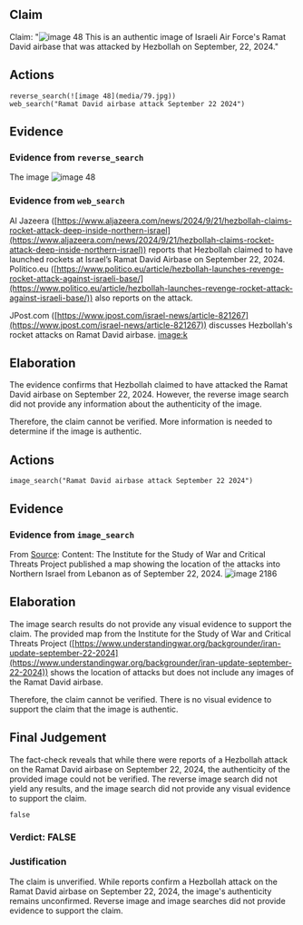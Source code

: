 ## Claim
Claim: "![image 48](media/79.jpg) This is an authentic image of Israeli Air Force's Ramat David airbase that was attacked by Hezbollah on September, 22, 2024."

## Actions
```
reverse_search(![image 48](media/79.jpg))
web_search("Ramat David airbase attack September 22 2024")
```

## Evidence
### Evidence from `reverse_search`
The image ![image 48](media/79.jpg)

### Evidence from `web_search`
Al Jazeera ([https://www.aljazeera.com/news/2024/9/21/hezbollah-claims-rocket-attack-deep-inside-northern-israel](https://www.aljazeera.com/news/2024/9/21/hezbollah-claims-rocket-attack-deep-inside-northern-israel)) reports that Hezbollah claimed to have launched rockets at Israel’s Ramat David Airbase on September 22, 2024. Politico.eu ([https://www.politico.eu/article/hezbollah-launches-revenge-rocket-attack-against-israeli-base/](https://www.politico.eu/article/hezbollah-launches-revenge-rocket-attack-against-israeli-base/)) also reports on the attack.

JPost.com ([https://www.jpost.com/israel-news/article-821267](https://www.jpost.com/israel-news/article-821267)) discusses Hezbollah's rocket attacks on Ramat David airbase. <image:k>


## Elaboration
The evidence confirms that Hezbollah claimed to have attacked the Ramat David airbase on September 22, 2024. However, the reverse image search did not provide any information about the authenticity of the image.

Therefore, the claim cannot be verified. More information is needed to determine if the image is authentic.


## Actions
```
image_search("Ramat David airbase attack September 22 2024")
```

## Evidence
### Evidence from `image_search`
From [Source](https://www.understandingwar.org/backgrounder/iran-update-september-22-2024): 
Content: The Institute for the Study of War and Critical Threats Project published a map showing the location of the attacks into Northern Israel from Lebanon as of September 22, 2024. ![image 2186](media/2025-07-20_11-03-1753009403-449690.jpg)


## Elaboration
The image search results do not provide any visual evidence to support the claim. The provided map from the Institute for the Study of War and Critical Threats Project ([https://www.understandingwar.org/backgrounder/iran-update-september-22-2024](https://www.understandingwar.org/backgrounder/iran-update-september-22-2024)) shows the location of attacks but does not include any images of the Ramat David airbase.

Therefore, the claim cannot be verified. There is no visual evidence to support the claim that the image is authentic.


## Final Judgement
The fact-check reveals that while there were reports of a Hezbollah attack on the Ramat David airbase on September 22, 2024, the authenticity of the provided image could not be verified. The reverse image search did not yield any results, and the image search did not provide any visual evidence to support the claim.

`false`

### Verdict: FALSE

### Justification
The claim is unverified. While reports confirm a Hezbollah attack on the Ramat David airbase on September 22, 2024, the image's authenticity remains unconfirmed. Reverse image and image searches did not provide evidence to support the claim.
